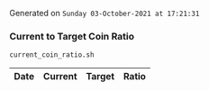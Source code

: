 Generated on `Sunday 03-October-2021 at 17:21:31`

### Current to Target Coin Ratio
`current_coin_ratio.sh`

Date|Current|Target|Ratio
---|---|---|---
